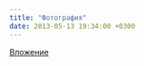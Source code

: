 ```yaml
---
title: "Фотография"
date: 2013-05-13 19:34:00 +0300
---
```



[Вложение](https://vk.com/photo41076938_303678726)

